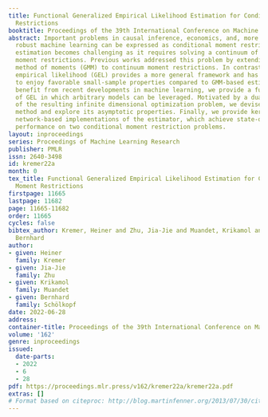 ```yaml
---
title: Functional Generalized Empirical Likelihood Estimation for Conditional Moment
  Restrictions
booktitle: Proceedings of the 39th International Conference on Machine Learning
abstract: Important problems in causal inference, economics, and, more generally,
  robust machine learning can be expressed as conditional moment restrictions, but
  estimation becomes challenging as it requires solving a continuum of unconditional
  moment restrictions. Previous works addressed this problem by extending the generalized
  method of moments (GMM) to continuum moment restrictions. In contrast, generalized
  empirical likelihood (GEL) provides a more general framework and has been shown
  to enjoy favorable small-sample properties compared to GMM-based estimators. To
  benefit from recent developments in machine learning, we provide a functional reformulation
  of GEL in which arbitrary models can be leveraged. Motivated by a dual formulation
  of the resulting infinite dimensional optimization problem, we devise a practical
  method and explore its asymptotic properties. Finally, we provide kernel- and neural
  network-based implementations of the estimator, which achieve state-of-the-art empirical
  performance on two conditional moment restriction problems.
layout: inproceedings
series: Proceedings of Machine Learning Research
publisher: PMLR
issn: 2640-3498
id: kremer22a
month: 0
tex_title: Functional Generalized Empirical Likelihood Estimation for Conditional
  Moment Restrictions
firstpage: 11665
lastpage: 11682
page: 11665-11682
order: 11665
cycles: false
bibtex_author: Kremer, Heiner and Zhu, Jia-Jie and Muandet, Krikamol and Sch{\"o}lkopf,
  Bernhard
author:
- given: Heiner
  family: Kremer
- given: Jia-Jie
  family: Zhu
- given: Krikamol
  family: Muandet
- given: Bernhard
  family: Schölkopf
date: 2022-06-28
address:
container-title: Proceedings of the 39th International Conference on Machine Learning
volume: '162'
genre: inproceedings
issued:
  date-parts:
  - 2022
  - 6
  - 28
pdf: https://proceedings.mlr.press/v162/kremer22a/kremer22a.pdf
extras: []
# Format based on citeproc: http://blog.martinfenner.org/2013/07/30/citeproc-yaml-for-bibliographies/
---
```

